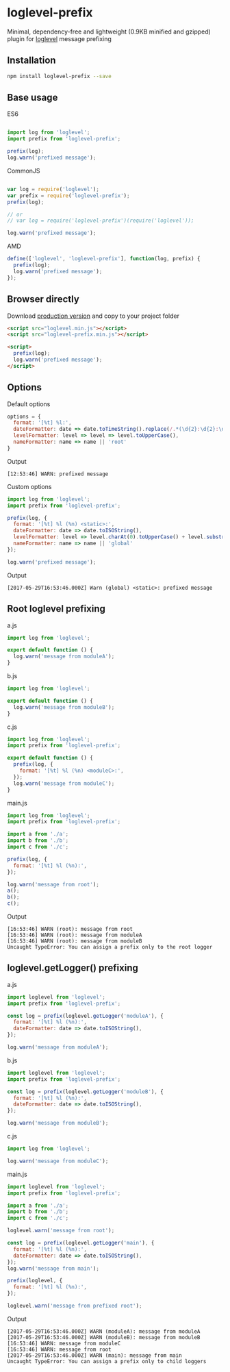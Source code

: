 # loglevel-prefix
Minimal, dependency-free and lightweight (0.9KB minified and gzipped) plugin for [loglevel](https://github.com/pimterry/loglevel) message prefixing

## Installation

```sh
npm install loglevel-prefix --save
```

## Base usage

ES6
```javascript

import log from 'loglevel';
import prefix from 'loglevel-prefix';

prefix(log);
log.warn('prefixed message');

```

CommonJS
```javascript

var log = require('loglevel');
var prefix = require('loglevel-prefix');
prefix(log);

// or
// var log = require('loglevel-prefix')(require('loglevel'));

log.warn('prefixed message');

```

AMD
```javascript
define(['loglevel', 'loglevel-prefix'], function(log, prefix) {
  prefix(log);
  log.warn('prefixed message');
});
```

## Browser directly

Download [production version](https://raw.githubusercontent.com/kutuluk/loglevel-prefix/master/dist/loglevel-prefix.min.js)
and copy to your project folder
```html
<script src="loglevel.min.js"></script>
<script src="loglevel-prefix.min.js"></script>

<script>
  prefix(log);
  log.warn('prefixed message');
</script>
```

## Options

Default options
```javascript
options = {
  format: '[%t] %l:',
  dateFormatter: date => date.toTimeString().replace(/.*(\d{2}:\d{2}:\d{2}).*/, '$1'),
  levelFormatter: level => level => level.toUpperCase(),
  nameFormatter: name => name || 'root'
}
```

Output
```
[12:53:46] WARN: prefixed message
```

Custom options
```javascript
import log from 'loglevel';
import prefix from 'loglevel-prefix';

prefix(log, {
  format: '[%t] %l (%n) <static>:',
  dateFormatter: date => date.toISOString(),
  levelFormatter: level => level.charAt(0).toUpperCase() + level.substr(1),
  nameFormatter: name => name || 'global'
});

log.warn('prefixed message');
```

Output
```
[2017-05-29T16:53:46.000Z] Warn (global) <static>: prefixed message
```

## Root loglevel prefixing

a.js
```javascript
import log from 'loglevel';

export default function () {
  log.warn('message from moduleA');
}
```

b.js
```javascript
import log from 'loglevel';

export default function () {
  log.warn('message from moduleB');
}
```

c.js
```javascript
import log from 'loglevel';
import prefix from 'loglevel-prefix';

export default function () {
  prefix(log, {
    format: '[%t] %l (%n) <moduleC>:',
  });
  log.warn('message from moduleC');
}
```

main.js
```javascript
import log from 'loglevel';
import prefix from 'loglevel-prefix';

import a from './a';
import b from './b';
import c from './c';

prefix(log, {
  format: '[%t] %l (%n):',
});

log.warn('message from root');
a();
b();
c();
```

Output
```
[16:53:46] WARN (root): message from root
[16:53:46] WARN (root): message from moduleA
[16:53:46] WARN (root): message from moduleB
Uncaught TypeError: You can assign a prefix only to the root logger
```

## loglevel.getLogger() prefixing

a.js
```javascript
import loglevel from 'loglevel';
import prefix from 'loglevel-prefix';

const log = prefix(loglevel.getLogger('moduleA'), {
  format: '[%t] %l (%n):',
  dateFormatter: date => date.toISOString(),
});

log.warn('message from moduleA');
```

b.js
```javascript
import loglevel from 'loglevel';
import prefix from 'loglevel-prefix';

const log = prefix(loglevel.getLogger('moduleB'), {
  format: '[%t] %l (%n):',
  dateFormatter: date => date.toISOString(),
});

log.warn('message from moduleB');
```

с.js
```javascript
import log from 'loglevel';

log.warn('message from moduleС');
```

main.js
```javascript
import loglevel from 'loglevel';
import prefix from 'loglevel-prefix';

import a from './a';
import b from './b';
import с from './с';

loglevel.warn('message from root');

const log = prefix(loglevel.getLogger('main'), {
  format: '[%t] %l (%n):',
  dateFormatter: date => date.toISOString(),
});
log.warn('message from main');

prefix(loglevel, {
  format: '[%t] %l (%n):',
});

loglevel.warn('message from prefixed root');
```

Output
```
[2017-05-29T16:53:46.000Z] WARN (moduleA): message from moduleA
[2017-05-29T16:53:46.000Z] WARN (moduleB): message from moduleB
[16:53:46] WARN: message from moduleС
[16:53:46] WARN: message from root
[2017-05-29T16:53:46.000Z] WARN (main): message from main
Uncaught TypeError: You can assign a prefix only to child loggers
```

